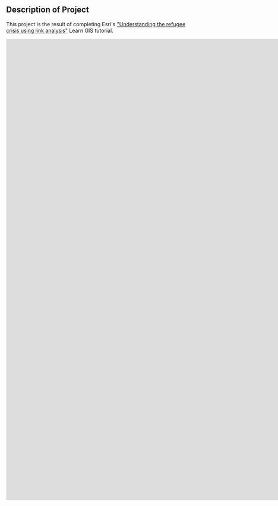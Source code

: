 ## Description of Project 
This project is the result of completing Esri's ["Understanding the refugee crisis using link analysis"](https://learn.arcgis.com/en/projects/understand-the-refugee-crisis-with-link-analysis/) Learn GIS tutorial.

<iframe src="https://insights.arcgis.com/#/embed/46bc295859cc4cfcb2d6b3c851eab261" width="1550" height="1240" frameborder="0"></iframe>
